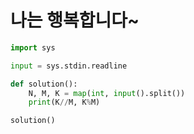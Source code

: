 # 나는 행복합니다~

```python
import sys

input = sys.stdin.readline

def solution():
    N, M, K = map(int, input().split())
    print(K//M, K%M)

solution()
```

